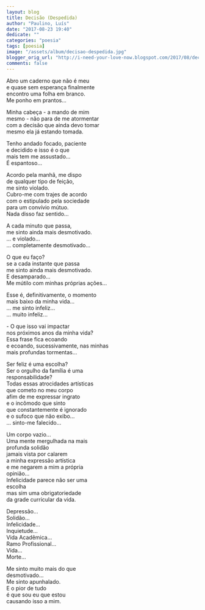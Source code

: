 ```yaml
---
layout: blog
title: Decisão (Despedida)
author: "Paulino, Luís"
date: "2017-08-23 19:40"
dedicate: ""
categories: "poesia"
tags: [poesia]
image: "/assets/album/decisao-despedida.jpg"
blogger_orig_url: "http://i-need-your-love-now.blogspot.com/2017/08/decisao-despedida.html"
comments: false
---
```

Abro um caderno que não é meu\
e quase sem esperança finalmente\
encontro uma folha em branco.\
Me ponho em prantos...

Minha cabeça - a mando de mim\
mesmo - não para de me atormentar\
com a decisão que ainda devo tomar\
mesmo ela já estando tomada.

Tenho andado focado, paciente\
e decidido e isso é o que\
mais tem me assustado...\
É espantoso...

Acordo pela manhã, me dispo\
de qualquer tipo de feição,\
me sinto violado.\
Cubro-me com trajes de acordo\
com o estipulado pela sociedade\
para um convívio mútuo.\
Nada disso faz sentido...

A cada minuto que passa,\
me sinto ainda mais desmotivado.\
... e violado...\
... completamente desmotivado...

O que eu faço?\
se a cada instante que passa\
me sinto ainda mais desmotivado.\
E desamparado...\
Me mútilo com minhas próprias ações...

Esse é, definitivamente, o momento\
mais baixo da minha vida...\
... me sinto infeliz...\
... muito infeliz...

\- O que isso vai impactar\
nos próximos anos da minha vida?\
Essa frase fica ecoando\
e ecoando, sucessivamente, nas minhas\
mais profundas tormentas...

Ser feliz é uma escolha?\
Ser o orgulho da família é uma\
responsabilidade?\
Todas essas atrocidades artísticas\
que cometo no meu corpo\
afim de me expressar ingrato\
e o incômodo que sinto\
que constantemente é ignorado\
e o sufoco que não exibo...\
... sinto-me falecido...

Um corpo vazio...\
Uma mente mergulhada na mais\
profunda solidão\
jamais vista por calarem\
a minha expressão artística\
e me negarem a mim a própria\
opinião...\
Infelicidade parece não ser uma\
escolha\
mas sim uma obrigatoriedade\
da grade curricular da vida.

Depressão...\
Solidão...\
Infelicidade...\
Inquietude...\
Vida Acadêmica...\
Ramo Profissional...\
Vida...\
Morte...

Me sinto muito mais do que\
desmotivado...\
Me sinto apunhalado.\
E o pior de tudo\
é que sou eu que estou\
causando isso a mim.
